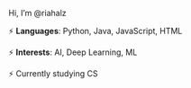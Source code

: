 Hi, I’m @riahalz

⚡ <b>Languages</b>: Python, Java, JavaScript, HTML

⚡ <b>Interests</b>: AI, Deep Learning, ML

⚡ Currently studying CS

<!---
riahalz/riahalz is a ✨ special ✨ repository because its `README.md` (this file) appears on your GitHub profile.
You can click the Preview link to take a look at your changes.
--->
